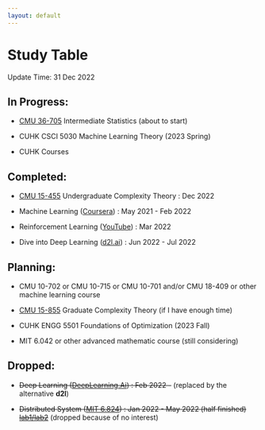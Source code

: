 ```yaml
---
layout: default
---
```


# Study Table

Update Time: 31 Dec 2022

## In Progress:

* [CMU 36-705](https://www.youtube.com/playlist?list=PLcW8xNfZoh7eI7KSWneVWq-7wr8ffRtHF) Intermediate Statistics (about to start)

* CUHK CSCI 5030 Machine Learning Theory (2023 Spring)

* CUHK Courses 

## Completed:

* [CMU 15-455](https://www.youtube.com/playlist?list=PLm3J0oaFux3YL5vLXpzOyJiLtqLp6dCW2) Undergraduate Complexity Theory : Dec 2022

* Machine Learning ([Coursera](https://www.coursera.org/learn/machine-learning)) : May 2021 - Feb 2022

* Reinforcement Learning ([YouTube](https://github.com/zhoubolei/introRL)) : Mar 2022

* Dive into Deep Learning ([d2l.ai](http://d2l.ai)) : Jun 2022 - Jul 2022

## Planning:

* CMU 10-702 or CMU 10-715 or CMU 10-701 and/or CMU 18-409 or other machine learning course

* [CMU 15-855](https://www.youtube.com/playlist?list=PLm3J0oaFux3b8Gg1DdaJOzYNsaXYLAOKH) Graduate Complexity Theory (if I have enough time)

* CUHK ENGG 5501 Foundations of Optimization (2023 Fall)

* MIT 6.042 or other advanced mathematic course (still considering)

## Dropped:
* ~~Deep Learning ([DeepLearning.Ai](https://www.coursera.org/specializations/deep-learning)) : Feb 2022 -~~ (replaced by the alternative **d2l**)

* ~~Distributed System ([MIT 6.824](https://youtu.be/cQP8WApzIQQ)) : Jan 2022 - May 2022 (half finished) [lab1/lab2](https://github.com/Yasgant/6.824)~~ (dropped because of no interest)



